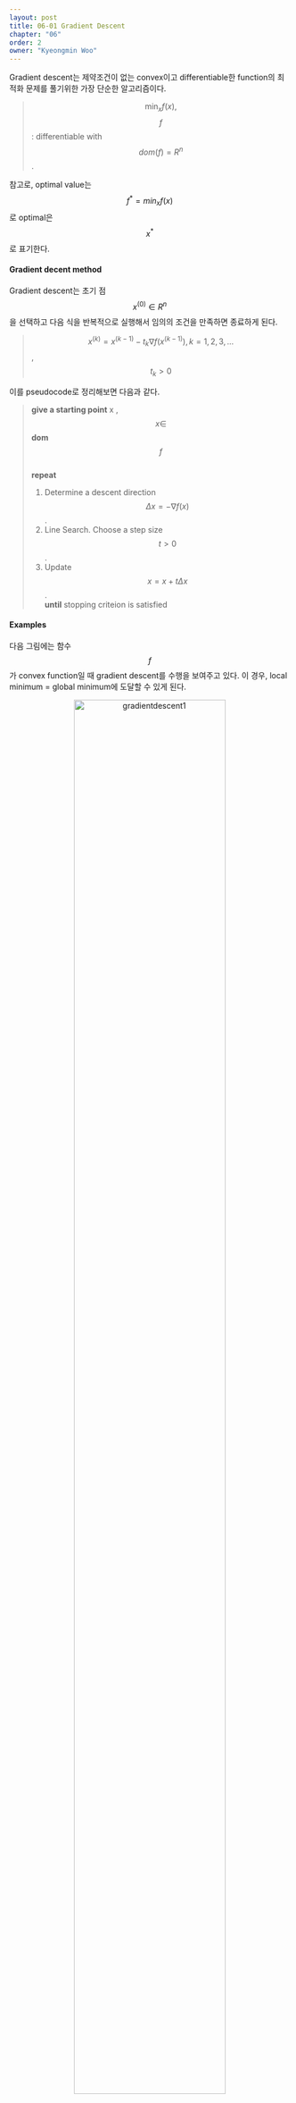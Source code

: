 ```yaml
---
layout: post
title: 06-01 Gradient Descent
chapter: "06"
order: 2
owner: "Kyeongmin Woo"
---
```


Gradient descent는 제약조건이 없는 convex이고 differentiable한 function의 최적화 문제를 풀기위한 가장 단순한 알고리즘이다.

> $$\min_x f(x),$$
> $$f$$ : differentiable with $$dom(f) = R^n$$.

참고로, optimal value는 $$f^{*} = min_x f(x)$$로 optimal은 $$x^{*}$$로 표기한다.


#### Gradient decent method
Gradient descent는 초기 점 $$x^{(0)} \in R^n$$을 선택하고 다음 식을 반복적으로 실행해서 임의의 조건을 만족하면 종료하게 된다.
> $$x^{(k)} = x^{(k-1)} - t_k \nabla f(x^{(k-1)}), k = 1, 2, 3, . . .$$, $$t_k \gt 0$$

이를 pseudocode로 정리해보면 다음과 같다.

> **give a starting point** x ,  $$x \in$$ **dom** $$f$$ <br>
> **repeat**  <br>
> 1. Determine a descent direction $$\Delta x = -\nabla f(x)$$. <br>
> 2. Line Search. Choose a step size $$t \gt 0$$. <br>
> 3. Update $$x = x + t \Delta x$$. <br>
> **until** stopping criteion is satisfied <br>

#### Examples

다음 그림에는 함수 $$f$$가 convex function일 때 gradient descent를 수행을 보여주고 있다. 이 경우, local minimum = global minimum에 도달할 수 있게 된다.

<figure class="image" style="align: center;">
<p align="center">
  <img src="{{ site.baseurl  }}/img/chapter_img/chapter06/06_01_gradientdescent1.PNG" alt="gradientdescent1" width="80%" height="80%">
  <figcaption style="text-align: center;">[Fig 1] Gradient descent in convex functions[3]</figcaption>
</p>
</figure>

반면 다음 그림에는 함수 $$f$$가 non-convex function일 때 gradient descent를 수행을 보여주고 있다. 이 경우 초기점이 어느 곳에 위치하느냐에 따라서 각각 다른 곳에 존재하는 local minimum으로 수렴한다. 

<figure class="image" style="align: center;">
<p align="center">
  <img src="{{ site.baseurl  }}/img/chapter_img/chapter06/06_01_gradientdescent2.PNG" alt="gradientdescent2" width="80%" height="80%">
  <figcaption style="text-align: center;">[Fig 2] Gradient descent in non-convex functions[3]</figcaption>
</p>
</figure>

## Gradient decent interpretation
Gradient descent는 함수를 2차 식으로 근사한 후 함수의 최소 위치를 다음 위치로 선택하는 방법이다.

이 과정을 보이기 위해 함수 $$f$$를 2차 Taylor 식으로 전개해보자.
>\begin{align}
f(y) \approx f(x) + \nabla f(x)^T (y - x) +  \frac{1}{2} \nabla^2 f(x)  \parallel y - x  \parallel_2 ^2
\end{align}

이때 2차 항에 있는 hessian $$\nabla^2 f(x)$$를 $$\frac{1}{t}I$$로 대체하면 다음과 같이 표현된다. 여기서 $$t$$는 step size이다.
>\begin{align}
f(y) \approx f(x) + \nabla f(x)^T (y - x) +  \frac{1}{2t}  \parallel y - x  \parallel_2 ^2
\end{align}

따라서, gradient descent에서는 step size의 역수가 eigenvalue인 hessian 행렬을 2차 항의 계수로 갖는 2차식으로 함수를 근사했다고 볼 수 있다. 또한, 이 식에서 $$f(x) + \nabla f(x)^T (y - x)$$는 $$f$$에 대한 선형 근사로 볼 수 있으며, $$\frac{1}{2t}  \parallel y - x  \parallel_2^2$$는 $$x$$에 대한 proximity term으로 볼 수 있다. Proximity term은 $$x$$에서 $$y$$가 얼마나 가까운지를 나타낸다.

이렇게 근사된 함수의 2차식을 최소화하는 위치를 다음 위치로 선택하게 된다.  그러기 위해 $$f(y)$$의 gardient를 0으로 두고 다음 위치인 $$y = x^+$$를 구하면 다음과 같은 식을 얻게 된다.

> $$x^+ = x - t \nabla f(x)$$

아래 그림에서 파란색 점은 현재 위치 $$x$$를 나타내며 빨간색 점은s 다음 위치 $$y$$를 나타낸다. 아래쪽에 있는 곡선은 실제 함수 $$f$$의 곡선이며 윗쪽에 있는 곡선은 함수 $$f$$의 2차 근사 곡선이라고 볼 수 있다. 따라서, 빨간색 점은 2차 근사식에 대한 최소 지점을 나타낸다.

<figure class="image" style="align: center;">
<p align="center">
  <img src="{{ site.baseurl  }}/img/chapter_img/chapter06/06_01_gradientdescent3.PNG" alt="gradientdescent3" width="80%" height="80%">
  <figcaption style="text-align: center;">$$ \text{[Fig 3] Gradient descent algorithm : red dot is } x^+ \text{ and blue dot } x \text{ [3]} $$</figcaption>
</p>
</figure>

현재 위치 $$x$$에서 다음 위치 $$y$$가 얼마나 가까운지는 proximity term의 weight $$\frac{1}{2t}$$에 따라 달라진다. 만약 $$t$$ 값이 작다면, proximity term의 weight는 커지게 되고 스텝은 작아지게 될 것이다. 이러한 과정은 다음 수식으로 표현된다.

> \begin{align}
x^+ = \underset{y}{\arg \min} \ f(x) + \nabla f(x)^T (y - x) + \frac{1}{2t} \parallel y - x \parallel_2^2
\end{align}